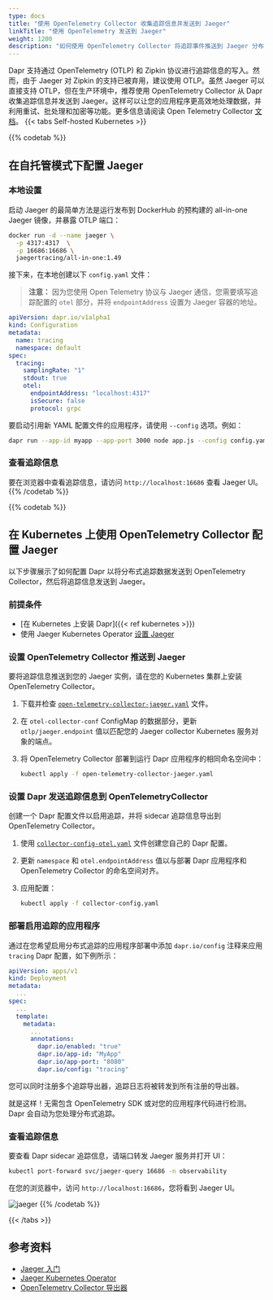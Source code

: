 ```yaml
---
type: docs
title: "使用 OpenTelemetry Collector 收集追踪信息并发送到 Jaeger"
linkTitle: "使用 OpenTelemetry 发送到 Jaeger"
weight: 1200
description: "如何使用 OpenTelemetry Collector 将追踪事件推送到 Jaeger 分布式追踪平台。"
---
```


Dapr 支持通过 OpenTelemetry (OTLP) 和 Zipkin 协议进行追踪信息的写入。然而，由于 Jaeger 对 Zipkin 的支持已被弃用，建议使用 OTLP。虽然 Jaeger 可以直接支持 OTLP，但在生产环境中，推荐使用 OpenTelemetry Collector 从 Dapr 收集追踪信息并发送到 Jaeger。这样可以让您的应用程序更高效地处理数据，并利用重试、批处理和加密等功能。更多信息请阅读 Open Telemetry Collector [文档](https://opentelemetry.io/docs/collector/#when-to-use-a-collector)。
{{< tabs Self-hosted Kubernetes >}}

{{% codetab %}}
<!-- self-hosted -->
## 在自托管模式下配置 Jaeger

### 本地设置

启动 Jaeger 的最简单方法是运行发布到 DockerHub 的预构建的 all-in-one Jaeger 镜像，并暴露 OTLP 端口：

```bash
docker run -d --name jaeger \
  -p 4317:4317  \
  -p 16686:16686 \
  jaegertracing/all-in-one:1.49
```

接下来，在本地创建以下 `config.yaml` 文件：

> **注意：** 因为您使用 Open Telemetry 协议与 Jaeger 通信，您需要填写追踪配置的 `otel` 部分，并将 `endpointAddress` 设置为 Jaeger 容器的地址。

```yaml
apiVersion: dapr.io/v1alpha1
kind: Configuration
metadata:
  name: tracing
  namespace: default
spec:
  tracing:
    samplingRate: "1"
    stdout: true
    otel:
      endpointAddress: "localhost:4317"
      isSecure: false
      protocol: grpc 
```

要启动引用新 YAML 配置文件的应用程序，请使用 `--config` 选项。例如：

```bash
dapr run --app-id myapp --app-port 3000 node app.js --config config.yaml
```

### 查看追踪信息

要在浏览器中查看追踪信息，请访问 `http://localhost:16686` 查看 Jaeger UI。
{{% /codetab %}}

{{% codetab %}}
<!-- kubernetes -->
## 在 Kubernetes 上使用 OpenTelemetry Collector 配置 Jaeger

以下步骤展示了如何配置 Dapr 以将分布式追踪数据发送到 OpenTelemetry Collector，然后将追踪信息发送到 Jaeger。

### 前提条件

- [在 Kubernetes 上安装 Dapr]({{< ref kubernetes >}})
- 使用 Jaeger Kubernetes Operator [设置 Jaeger](https://www.jaegertracing.io/docs/1.49/operator/)

### 设置 OpenTelemetry Collector 推送到 Jaeger

要将追踪信息推送到您的 Jaeger 实例，请在您的 Kubernetes 集群上安装 OpenTelemetry Collector。

1. 下载并检查 [`open-telemetry-collector-jaeger.yaml`](/docs/open-telemetry-collector/open-telemetry-collector-jaeger.yaml) 文件。

1. 在 `otel-collector-conf` ConfigMap 的数据部分，更新 `otlp/jaeger.endpoint` 值以匹配您的 Jaeger collector Kubernetes 服务对象的端点。

1. 将 OpenTelemetry Collector 部署到运行 Dapr 应用程序的相同命名空间中：

   ```sh
   kubectl apply -f open-telemetry-collector-jaeger.yaml
   ```

### 设置 Dapr 发送追踪信息到 OpenTelemetryCollector

创建一个 Dapr 配置文件以启用追踪，并将 sidecar 追踪信息导出到 OpenTelemetry Collector。

1. 使用 [`collector-config-otel.yaml`](/docs/open-telemetry-collector/collector-config-otel.yaml) 文件创建您自己的 Dapr 配置。

1. 更新 `namespace` 和 `otel.endpointAddress` 值以与部署 Dapr 应用程序和 OpenTelemetry Collector 的命名空间对齐。

1. 应用配置：

   ```sh
   kubectl apply -f collector-config.yaml
   ```

### 部署启用追踪的应用程序

通过在您希望启用分布式追踪的应用程序部署中添加 `dapr.io/config` 注释来应用 `tracing` Dapr 配置，如下例所示：

  ```yaml
  apiVersion: apps/v1
  kind: Deployment
  metadata:
    ...
  spec:
    ...
    template:
      metadata:
        ...
        annotations:
          dapr.io/enabled: "true"
          dapr.io/app-id: "MyApp"
          dapr.io/app-port: "8080"
          dapr.io/config: "tracing"
  ```

您可以同时注册多个追踪导出器，追踪日志将被转发到所有注册的导出器。

就是这样！无需包含 OpenTelemetry SDK 或对您的应用程序代码进行检测。Dapr 会自动为您处理分布式追踪。

### 查看追踪信息

要查看 Dapr sidecar 追踪信息，请端口转发 Jaeger 服务并打开 UI：

```bash
kubectl port-forward svc/jaeger-query 16686 -n observability
```

在您的浏览器中，访问 `http://localhost:16686`，您将看到 Jaeger UI。

![jaeger](/images/jaeger_ui.png)
{{% /codetab %}}

{{< /tabs >}}
## 参考资料

- [Jaeger 入门](https://www.jaegertracing.io/docs/1.49/getting-started/)
- [Jaeger Kubernetes Operator](https://www.jaegertracing.io/docs/1.49/operator/)
- [OpenTelemetry Collector 导出器](https://opentelemetry.io/docs/collector/configuration/#exporters)
